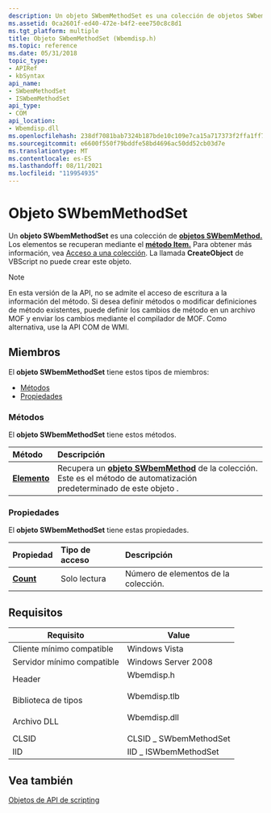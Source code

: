 ```yaml
---
description: Un objeto SWbemMethodSet es una colección de objetos SWbemMethod. Los elementos se recuperan mediante el método Item. Para obtener más información, vea Acceso a una colección. La llamada CreateObject de VBScript no puede crear este objeto.
ms.assetid: 0ca2601f-ed40-472e-b4f2-eee750c8c8d1
ms.tgt_platform: multiple
title: Objeto SWbemMethodSet (Wbemdisp.h)
ms.topic: reference
ms.date: 05/31/2018
topic_type:
- APIRef
- kbSyntax
api_name:
- SWbemMethodSet
- ISWbemMethodSet
api_type:
- COM
api_location:
- Wbemdisp.dll
ms.openlocfilehash: 238df7081bab7324b187bde10c109e7ca15a717373f2ffa1ff7a831532007d75
ms.sourcegitcommit: e6600f550f79bddfe58bd4696ac50dd52cb03d7e
ms.translationtype: MT
ms.contentlocale: es-ES
ms.lasthandoff: 08/11/2021
ms.locfileid: "119954935"
---
```

# <a name="swbemmethodset-object"></a>Objeto SWbemMethodSet

Un **objeto SWbemMethodSet** es una colección de [**objetos SWbemMethod.**](swbemmethod.md) Los elementos se recuperan mediante el [**método Item.**](swbemmethodset-item.md) Para obtener más información, vea [Acceso a una colección](accessing-a-collection.md). La llamada **CreateObject** de VBScript no puede crear este objeto.

> [!Note]  
> En esta versión de la API, no se admite el acceso de escritura a la información del método. Si desea definir métodos o modificar definiciones de método existentes, puede definir los cambios de método en un archivo MOF y enviar los cambios mediante el compilador de MOF. Como alternativa, use la API COM de WMI.

 

## <a name="members"></a>Miembros

El **objeto SWbemMethodSet** tiene estos tipos de miembros:

-   [Métodos](#swbemmethodset-object)
-   [Propiedades](#properties)

### <a name="methods"></a>Métodos

El **objeto SWbemMethodSet** tiene estos métodos.



| Método                              | Descripción                                                                                                                                  |
|:------------------------------------|:---------------------------------------------------------------------------------------------------------------------------------------------|
| [**Elemento**](swbemmethodset-item.md) | Recupera un [**objeto SWbemMethod**](swbemmethod.md) de la colección. Este es el método de automatización predeterminado de este objeto .<br/> |



 

### <a name="properties"></a>Propiedades

El **objeto SWbemMethodSet** tiene estas propiedades.



| Propiedad                                         | Tipo de acceso          | Descripción                                       |
|:-------------------------------------------------|:---------------------|:--------------------------------------------------|
| [**Count**](swbemmethodset-count.md)<br/> | Solo lectura<br/> | Número de elementos de la colección.<br/> |



 

## <a name="requirements"></a>Requisitos



| Requisito | Value |
|-------------------------------------|-----------------------------------------------------------------------------------------|
| Cliente mínimo compatible<br/> | Windows Vista<br/>                                                                |
| Servidor mínimo compatible<br/> | Windows Server 2008<br/>                                                          |
| Header<br/>                   | <dl> <dt>Wbemdisp.h</dt> </dl>   |
| Biblioteca de tipos<br/>             | <dl> <dt>Wbemdisp.tlb</dt> </dl> |
| Archivo DLL<br/>                      | <dl> <dt>Wbemdisp.dll</dt> </dl> |
| CLSID<br/>                    | CLSID \_ SWbemMethodSet<br/>                                                        |
| IID<br/>                      | IID \_ ISWbemMethodSet<br/>                                                         |



## <a name="see-also"></a>Vea también

<dl> <dt>

[Objetos de API de scripting](scripting-api-objects.md)
</dt> </dl>

 

 




